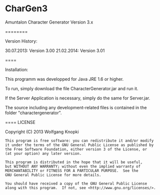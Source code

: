 CharGen3
========


Amuntalon Character Generator Version 3.x

========

Version History: 

30.07.2013: Version 3.00
21.02.2014: Version 3.01

====

Installation:

This programm was developped for Java JRE 1.6 or higher.

To run, simply download the file CharacterGenerator.jar and run it.

If the Server Application is necessary, simply do the same for Server.jar.

The source including any development-related files is contained in the folder "charactergenerator".

====
LICENSE

Copyright (C) 2013 Wolfgang Knopki

    This program is free software: you can redistribute it and/or modify
    it under the terms of the GNU General Public License as published by
    the Free Software Foundation, either version 3 of the License, or
    (at your option) any later version.

    This program is distributed in the hope that it will be useful,
    but WITHOUT ANY WARRANTY; without even the implied warranty of
    MERCHANTABILITY or FITNESS FOR A PARTICULAR PURPOSE.  See the
    GNU General Public License for more details.

    You should have received a copy of the GNU General Public License
    along with this program.  If not, see <http://www.gnu.org/licenses/>.
    
